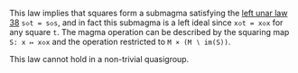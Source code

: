 This law implies that squares form a submagma satisfying the [left unar law 38](https://teorth.github.io/equational_theories/implications/?38) `s◇t = s◇s`, and in fact this submagma is a left ideal since `x◇t = x◇x` for any square `t`.  The magma operation can be described by the squaring map `S: x ↦ x◇x` and the operation restricted to `M × (M ∖ im(S))`.

This law cannot hold in a non-trivial quasigroup.
